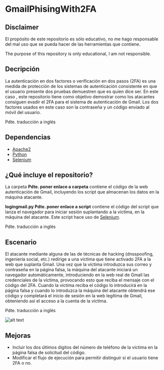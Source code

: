 # GmailPhisingWith2FA
## Disclaimer
El propósito de este repositorio es sólo educativo, no me hago responsable del mal uso que se pueda hacer de las herramientas que contiene.

The purpose of this repository is only educational, I am not responsible.

## Decripción
La autenticación en dos factores o verificación en dos pasos (2FA) es una medida de protección de los sistemas de autenticación consistente en que el usuario presente dos pruebas demuestren que es quien dice ser. 
En este caso , este repositorio tiene como objetivo demostrar como los atacantes consiguen evadir el 2FA para el sistema de autenticación de Gmail. Los dos factores usados en este caso son la contraseña y un código enviado al móvil del usuario.

Pdte. traducción a inglés

## Dependencias
- [Apache2](https://www.apache.org/)
- [Python](https://www.python.org/)
- [Selenium](https://www.seleniumhq.org/)

## ¿Qué incluye el repositorio?
La carpeta **Pdte. poner enlace a carpeta** contiene el código de la web autenticación de Gmail, incluyendo los script que almacenan los datos en la máquina atacante.

**logingmail.py Pdte. poner enlace a script** contiene el código del script que lanza el navegador para iniciar sesión suplantando a la víctima, en la máquina del atacante. Este script hace uso de [Selenium](https://www.seleniumhq.org/).

Pdte. traducción a inglés

## Escenario
El atacante mediante alguna de las de técnicas de hacking (dnsspoofing, ingeniería social, etc.) redirige a una victima que tiene activado 2FA a la web que suplanta Gmail. Una vez que la víctima introduzca sus correo y contraseña en la página falsa, la máquina del atacante iniciará un navegador automáticamente, introduciendo en la web real de Gmail las credenciales de la víctima, provocando esto que reciba el mensaje con el código del 2FA. Cuando la víctima reciba el código lo introducirá en la página falsa y cuando lo introduzca la máquina del atacante obtendrá ese código y completará el inicio de sesión en la web legítima de Gmail, obteniendo así el acceso a la cuenta de la víctima.

Pdte. traducción a inglés

![alt text](https://tinypng.com/web/output/czwkpxr6ftpz22ktjbk6xju7tch26tht/Diagrama.PNG)

## Mejoras
- Incluir los dos últimos dígitos del número de teléfono de la víctima en la página falsa de solicitud del código.
- Modificar el flujo de ejecución para permitir distinguir si el usuario tiene 2FA o no.
